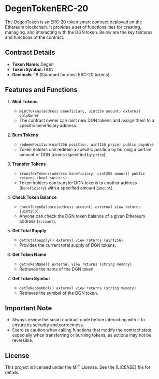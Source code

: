# DegenTokenERC-20

The DegenToken is an ERC-20 token smart contract deployed on the Ethereum blockchain. It provides a set of functionalities for creating, managing, and interacting with the DGN token. Below are the key features and functions of the contract.

## Contract Details

- **Token Name:** Degen
- **Token Symbol:** DGN
- **Decimals:** 18 (Standard for most ERC-20 tokens)

## Features and Functions

1. **Mint Tokens**
   - `mintTokens(address beneficiary, uint256 amount) external onlyOwner`
   - The contract owner can mint new DGN tokens and assign them to a specific beneficiary address.

2. **Burn Tokens**
   - `redeemPosition(uint256 position, uint256 price) public payable`
   - Token holders can redeem a specific position by burning a certain amount of DGN tokens (specified by `price`).

3. **Transfer Tokens**
   - `transferTokens(address beneficiary, uint256 amount) public returns (bool success)`
   - Token holders can transfer DGN tokens to another address (`beneficiary`) with a specified amount (`amount`).

4. **Check Token Balance**
   - `checkTokenBalance(address account) external view returns (uint256)`
   - Anyone can check the DGN token balance of a given Ethereum address (`account`).

5. **Get Total Supply**
   - `getTotalSupply() external view returns (uint256)`
   - Provides the current total supply of DGN tokens.

6. **Get Token Name**
   - `getTokenName() external view returns (string memory)`
   - Retrieves the name of the DGN token.

7. **Get Token Symbol**
   - `getTokenSymbol() external view returns (string memory)`
   - Retrieves the symbol of the DGN token.
     

## Important Note

- Always review the smart contract code before interacting with it to ensure its security and correctness.
- Exercise caution when calling functions that modify the contract state, especially when transferring or burning tokens, as actions may not be reversible.

## License

This project is licensed under the MIT License. See the [LICENSE] file for details.
